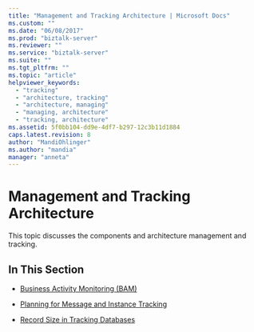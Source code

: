 ```yaml
---
title: "Management and Tracking Architecture | Microsoft Docs"
ms.custom: ""
ms.date: "06/08/2017"
ms.prod: "biztalk-server"
ms.reviewer: ""
ms.service: "biztalk-server"
ms.suite: ""
ms.tgt_pltfrm: ""
ms.topic: "article"
helpviewer_keywords: 
  - "tracking"
  - "architecture, tracking"
  - "architecture, managing"
  - "managing, architecture"
  - "tracking, architecture"
ms.assetid: 5f0bb104-dd9e-4df7-b297-12c3b11d1884
caps.latest.revision: 8
author: "MandiOhlinger"
ms.author: "mandia"
manager: "anneta"
---
```

# Management and Tracking Architecture
This topic discusses the components and architecture management and tracking.  
  
## In This Section  
  
-   [Business Activity Monitoring (BAM)](../core/business-activity-monitoring-bam.md)  
  
-   [Planning for Message and Instance Tracking](../core/planning-for-message-and-instance-tracking.md)  
  
-   [Record Size in Tracking Databases](../core/record-size-in-tracking-databases.md)